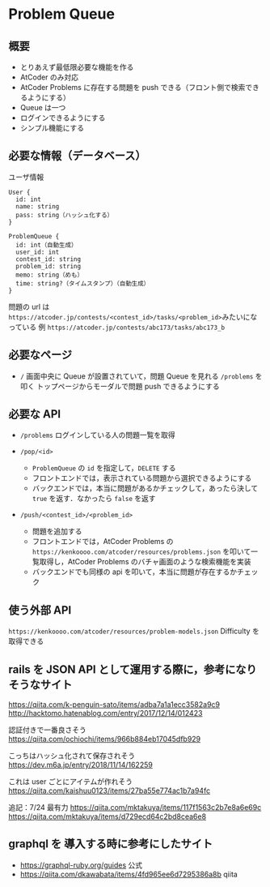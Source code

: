 # Problem Queue

## 概要
- とりあえず最低限必要な機能を作る
- AtCoder のみ対応
- AtCoder Problems に存在する問題を push できる（フロント側で検索できるようにする）
- Queue は一つ
- ログインできるようにする
- シンプル機能にする

## 必要な情報（データベース）

ユーザ情報
```
User {
  id: int
  name: string
  pass: string（ハッシュ化する）
}
```

```
ProblemQueue {
  id: int（自動生成）
  user_id: int
  contest_id: string
  problem_id: string
  memo: string（めも）
  time: string?（タイムスタンプ）（自動生成）
}
```
問題の url は
`https://atcoder.jp/contests/<contest_id>/tasks/<problem_id>`みたいになっている
例
`https://atcoder.jp/contests/abc173/tasks/abc173_b`

## 必要なページ

- `/`
画面中央に Queue が設置されていて，問題 Queue を見れる
`/problems` を叩く
トップページからモーダルで問題 push できるようにする

## 必要な API

- `/problems` ログインしている人の問題一覧を取得

- `/pop/<id>` 
    - `ProblemQueue` の `id` を指定して，`DELETE` する
    - フロントエンドでは，表示されている問題から選択できるようにする
    - バックエンドでは，本当に問題があるかチェックして，あったら決して `true` を返す．なかったら `false` を返す

- `/push/<contest_id>/<problem_id>`
    - 問題を追加する
    - フロントエンドでは，AtCoder Problems の `https://kenkoooo.com/atcoder/resources/problems.json` を叩いて一覧取得し，AtCoder Problems のバチャ画面のような検索機能を実装
    - バックエンドでも同様の api を叩いて，本当に問題が存在するかチェック

## 使う外部 API
`https://kenkoooo.com/atcoder/resources/problem-models.json`
Difficulty を取得できる

## rails を JSON API として運用する際に，参考になりそうなサイト
https://qiita.com/k-penguin-sato/items/adba7a1a1ecc3582a9c9
http://hacktomo.hatenablog.com/entry/2017/12/14/012423

認証付きで一番良さそう
https://qiita.com/ochiochi/items/966b884eb17045dfb929

こっちはハッシュ化されて保存されそう
https://dev.m6a.jp/entry/2018/11/14/162259

これは user ごとにアイテムが作れそう
https://qiita.com/kaishuu0123/items/27ba55e774ac1b7a94fc

追記：7/24 最有力
https://qiita.com/mktakuya/items/117f1563c2b7e8a6e69c
https://qiita.com/mktakuya/items/d729ecd64c2bd8cea6e8


## graphql を 導入する時に参考にしたサイト
- https://graphql-ruby.org/guides 公式
- https://qiita.com/dkawabata/items/4fd965ee6d7295386a8b qiita
